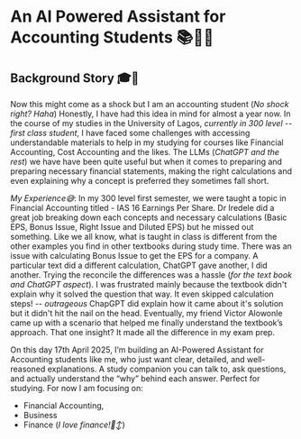 # An AI Powered Assistant for Accounting Students 📚🧾🧠

## **Background Story 🎓🏫**
Now this might come as a shock but I am an accounting student (*No shock right? Haha*)
Honestly, I have had this idea in mind for almost a year now. In the course of my studies in the University of Lagos, *currently in 300 level -- first class student*, I have faced some challenges with accessing understandable materials to help in my studying for courses like Financial Accounting, Cost Accounting and the likes. The LLMs (*ChatGPT and the rest*) we have have been quite useful but when it comes to preparing and preparing necessary financial statements, making the right calculations and even explaining why a concept is preferred they sometimes fall short.

*My Experience😅*: In my 300 level first semester, we were taught a topic in Financial Accounting titled - IAS 16 Earnings Per Share. Dr Iredele did a great job breaking down each concepts and necessary calculations (Basic EPS, Bonus Issue, Right Issue and Diluted EPS) but he missed out something. Like we all know, what is taught in class is different from the other examples you find in other textbooks during study time. There was an issue with calculating Bonus Issue to get the EPS for a company. A particular text did a different calculation, ChatGPT gave another, I did another. Trying the reconcile the differences was a hassle (*for the text book and ChatGPT aspect*). I was frustrated mainly because the textbook didn't explain why it solved the question that way. It even skipped calculation steps! -- *outrageous* ChapGPT did explain how it came about it's solution but it didn't hit the nail on the head. Eventually, my friend Victor Alowonle came up with a scenario that helped me finally understand the textbook’s approach. That one insight? It made all the difference in my exam prep.

On this day 17th April 2025, I’m building an AI-Powered Assistant for Accounting students like me, who just want clear, detailed, and well-reasoned explanations. A study companion you can talk to, ask questions, and actually understand the “why” behind each answer. Perfect for studying. 
For now I am focusing on:
  - Financial Accounting, 
  - Business 
  - Finance (*I love finance!🙂‍↕️*)



